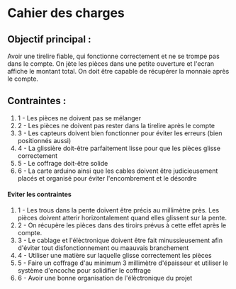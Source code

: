 # Cahier des charges #

## Objectif principal : ##

<p> Avoir une tirelire fiable, qui fonctionne correctement et ne se trompe pas dans le compte. On jète les pièces dans une petite ouverture et l'ecran affiche le montant total. On doit être capable de récupérer la monnaie après le compte. </p>

## Contraintes : ##
<ol> 
  <li> 1 - Les pièces ne doivent pas se mélanger </li> 
  <li> 2 - Les pièces ne doivent pas rester dans la tirelire après le compte</li>
  <li> 3 - Les capteurs doivent bien fonctionner pour éviter les erreurs (bien positionnés aussi)</li>
  <li> 4 - La glissière doit-être parfaitement lisse pour que les pièces glisse correctement </li>
  <li> 5 - Le coffrage doit-être solide </li>
  <li> 6 - La carte arduino ainsi que les cables doivent être judicieusement placés et organisé pour éviter l'encombrement et le désordre </li>
</ol>

#### Eviter les contraintes ####
<ol> 
  <li> 1 - Les trous dans la pente doivent être précis au millimètre près. Les pièces doivent atterir horizontalement quand elles glissent sur la pente. </li>
  <li> 2 - On récupère les pièces dans des tiroirs prévus à cette effet après le compte. </li>
  <li> 3 -  Le cablage et l'élèctronique doivent être fait minussieusement afin d'éviter tout disfonctionnement ou maauvais branchement </li>
  <li> 4 -  Utiliser une matière sur laquelle glisse correctement les pièces </li>
  <li> 5 -  Faire un coffrage d'au minimum 3 millimètre d'épaisseur et utiliser le système d'encoche pour solidifier le coffrage </li>
  <li> 6 -  Avoir une bonne organisation de l'élèctronique du projet </li>
</ol>



